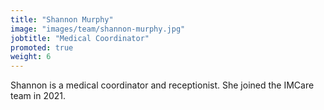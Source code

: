 ```yaml
---
title: "Shannon Murphy"
image: "images/team/shannon-murphy.jpg"
jobtitle: "Medical Coordinator"
promoted: true
weight: 6
---
```


Shannon is a medical coordinator and receptionist. She joined the IMCare team in 2021.